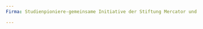 ```yaml
---
Firma: Studienpioniere-gemeinsame Initiative der Stiftung Mercator und des Stifterverbandes für die Deutsche Wissenschaft

---
```


